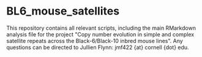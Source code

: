# BL6_mouse_satellites

This repository contains all relevant scripts, including the main RMarkdown analysis file for the project "Copy number evolution in simple and complex satellite repeats across the Black-6/Black-10 inbred mouse lines". Any questions can be directed to Jullien Flynn: jmf422 {at} cornell {dot} edu.
